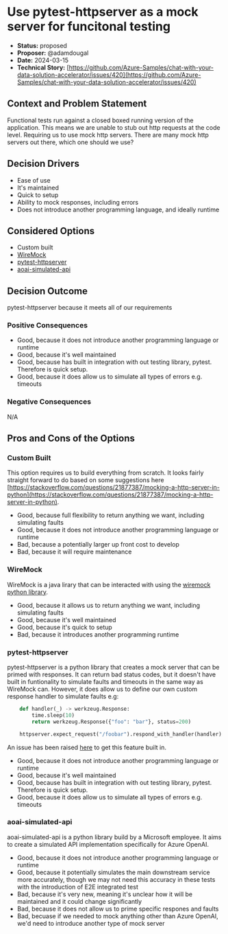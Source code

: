 # Use pytest-httpserver as a mock server for funcitonal testing

* **Status:** proposed
* **Proposer:** @adamdougal
* **Date:** 2024-03-15
* **Technical Story:** [https://github.com/Azure-Samples/chat-with-your-data-solution-accelerator/issues/420](https://github.com/Azure-Samples/chat-with-your-data-solution-accelerator/issues/420)


## Context and Problem Statement

Functional tests run against a closed boxed running version of the application. This means we are unable to stub out 
http requests at the code level. Requiring us to use mock http servers. There are many mock http servers out there, 
which one should we use?

## Decision Drivers

* Ease of use
* It's maintained
* Quick to setup
* Ability to mock responses, including errors
* Does not introduce another programming language, and ideally runtime

## Considered Options

* Custom built
* [WireMock](https://wiremock.org/)
* [pytest-httpserver](https://pypi.org/project/pytest_httpserver/)
* [aoai-simulated-api](https://github.com/stuartleeks/aoai-simulated-api)

## Decision Outcome

pytest-httpserver because it meets all of our requirements

### Positive Consequences

* Good, because it does not introduce another programming language or runtime
* Good, because it's well maintained
* Good, because has built in integration with out testing library, pytest. Therefore is quick setup.
* Good, because it does allow us to simulate all types of errors e.g. timeouts

### Negative Consequences

N/A

## Pros and Cons of the Options

### Custom Built

This option requires us to build everything from scratch. It looks fairly straight forward to do based on some 
suggestions here [https://stackoverflow.com/questions/21877387/mocking-a-http-server-in-python](https://stackoverflow.com/questions/21877387/mocking-a-http-server-in-python).

* Good, because full flexibility to return anything we want, including simulating faults
* Good, because it does not introduce another programming language or runtime
* Bad, because a potentially larger up front cost to develop
* Bad, because it will require maintenance

### WireMock

WireMock is a java lirary that can be interacted with using the [wiremock python library](https://pypi.org/project/wiremock/).

* Good, because it allows us to return anything we want, including simulating faults
* Good, because it's well maintained
* Good, because it's quick to setup
* Bad, because it introduces another programming runtime

### pytest-httpserver

pytest-httpserver is a python library that creates a mock server that can be primed with responses. It can return bad
status codes, but it doesn't have built in funtionality to simulate faults and timeouts in the same way as WireMock can. 
However, it does allow us to define our own custom response handler to simulate faults e.g:

```python
    def handler(_) -> werkzeug.Response:
        time.sleep(10)
        return werkzeug.Response({"foo": "bar"}, status=200)

    httpserver.expect_request("/foobar").respond_with_handler(handler)
```

An issue has been raised [here](https://github.com/csernazs/pytest-httpserver/issues/290) to get this feature built in.

* Good, because it does not introduce another programming language or runtime
* Good, because it's well maintained
* Good, because has built in integration with out testing library, pytest. Therefore is quick setup.
* Good, because it does allow us to simulate all types of errors e.g. timeouts

### aoai-simulated-api

aoai-simulated-api is a python library build by a Microsoft employee. It aims to create a simulated API implementation
specifically for Azure OpenAI.

* Good, because it does not introduce another programming language or runtime
* Good, because it potentially simulates the main downstream service more accurately, though we may not need this 
  accuracy in these tests with the introduction of E2E integrated test
* Bad, because it's very new, meaning it's unclear how it will be maintained and it could change significantly
* Bad, because it does not allow us to prime specific respones and faults
* Bad, becuase if we needed to mock anything other than Azure OpenAI, we'd need to introduce another type of mock server